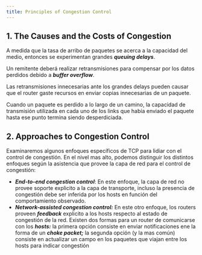 ```yaml
---
title: Principles of Congestion Control
---
```


## 1. The Causes and the Costs of Congestion

A medida que la tasa de arribo de paquetes se acerca a la capacidad del medio, entonces se experimentan grandes ***queuing delays***.

Un remitente deberá realizar retransmisiones para compensar por los datos perdidos debido a ***buffer overflow***.

Las retransmisiones innecesarias ante los grandes delays pueden causar que el router gaste recursos en enviar copias innecesarias de un paquete.

Cuando un paquete es perdido a lo largo de un camino, la capacidad de transmisión utilizada en cada uno de los links que había enviado el paquete hasta ese punto termina siendo desperdiciada.

## 2. Approaches to Congestion Control

Examinaremos algunos enfoques específicos de TCP para lidiar con el control de congestión. En el nivel mas alto, podemos distinguir los distintos enfoques según la asistencia que provee la capa de red para el control de congestión:

- ***End-to-end congestion control***: En este enfoque, la capa de red no provee soporte explicito a la capa de transporte, incluso la presencia de congestión debe ser inferida por los hosts en función del comportamiento observado.
- ***Network-assisted congestion control:*** En este otro enfoque, los routers proveen ***feedback*** explicito a los hosts respecto al estado de congestión de la red. Existen dos formas para un router de comunicarse con los ***hosts:*** la primera opción consiste en enviar notificaciones ene la forma de un ***choke packet;*** la segunda opción (y la mas común) consiste en actualizar un campo en los paquetes que viajan entre los hosts para indicar congestión
